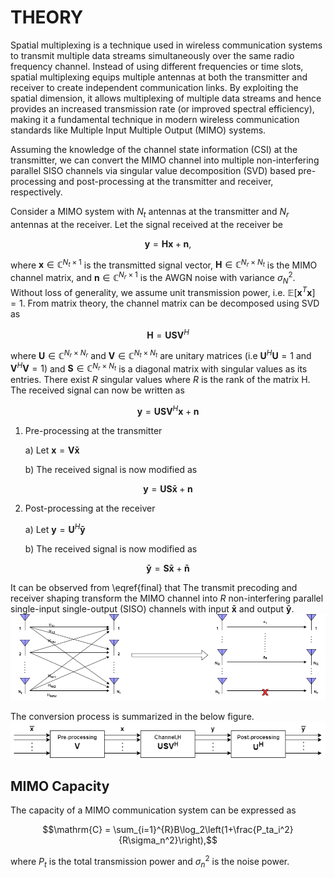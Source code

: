 # THEORY
 Spatial multiplexing is a technique used in wireless communication systems to transmit multiple data streams simultaneously over the same radio frequency channel. Instead of using different frequencies or time slots, spatial multiplexing equips multiple antennas at both the transmitter and receiver to create independent communication links. By exploiting the spatial dimension, it allows multiplexing of multiple data streams and hence provides an increased transmission rate (or improved spectral efficiency), making it a fundamental technique in modern wireless communication 
 standards like Multiple Input Multiple Output (MIMO) systems.

 
 Assuming the knowledge of the channel state information (CSI) at the transmitter, we can convert the MIMO channel into multiple non-interfering parallel SISO channels via singular value decomposition (SVD) based pre-processing and post-processing at the transmitter and receiver, respectively.


 Consider a MIMO system with $N_t$ antennas at the transmitter and $N_r$ antennas at the receiver. Let the signal received at the receiver be 
```math
\mathbf{y} = \mathbf{Hx} + \mathbf{n},
```
 where $\mathbf{x}\in\mathbb{C}^{N_t\times1}$ is the transmitted signal vector, $\mathbf{H}\in\mathbb{C}^{N_r\times N_t}$ is the MIMO channel matrix, and $\mathbf{n}\in\mathbb{C}^{N_r\times1}$ is the AWGN noise with variance $\sigma_N^2$. Without loss of generality, we assume unit transmission power, i.e. $\mathbb{E}[\mathbf{x}^T\mathbf{x}]=1$.
 From matrix theory, the channel matrix can be decomposed using  SVD as
```math
 \mathbf{H} = \mathbf{USV}^H
```
 where $\mathbf{U}\in\mathbb{C}^{N_r\times N_r}$ and $\mathbf{V}\in\mathbb{C}^{N_t\times N_t}$ are unitary matrices (i.e $\mathbf{U}^H\mathbf{U}=1$ and $\mathbf{V}^H\mathbf{V}=1)$ and $\mathbf{S}\in\mathbb{C}^{N_r\times N_t}$ is a diagonal matrix with singular values as its entries. There exist $R$ singular values where $R$ is the rank of the matrix H. The received signal can now be written as
```math
 \mathbf{y} = \mathbf{USV}^H\mathbf{x} + \mathbf{n}
```
 1) Pre-processing at the transmitter

     a) Let $\mathbf{x}=\mathbf{V\bar{x}}$

     b) The received signal is now modified as

```math
\mathbf{y} = \mathbf{US}\mathbf{\bar{x}} + \mathbf{n}
```
 2) Post-processing at the receiver

    a) Let $\mathbf{y}=\mathbf{U}^H\mathbf{\bar{y}}$

    b) The received signal is now modified as 
```math
\mathbf{\bar{y}} = \mathbf{S}\mathbf{\bar{x}} + \mathbf{\bar{n}}
```
 It can be observed from \eqref{final} that The transmit precoding and receiver shaping transform the MIMO channel into $R$ non-interfering parallel single-input single-output (SISO) channels with input $\mathbf{\bar{x}}$ and output $\mathbf{\bar{y}}$.
<img src="./images/SystemModel.png">

 The conversion process is summarized in the below figure.
<img src="./images/svd.png">

## MIMO Capacity
 The capacity of a MIMO communication system can be expressed as
```math
\mathrm{C} = \sum_{i=1}^{R}B\log_2\left(1+\frac{P_ta_i^2}{R\sigma_n^2}\right),
```
 where $P_t$ is the total transmission power and $\sigma_n^2$ is the noise power.
